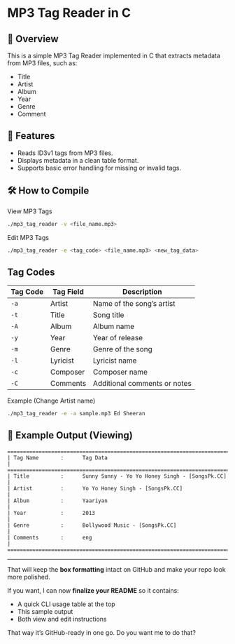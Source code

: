 # MP3 Tag Reader in C

## 📌 Overview
This is a simple MP3 Tag Reader implemented in C that extracts metadata from MP3 files, such as:
- Title
- Artist
- Album
- Year
- Genre
- Comment

## 🚀 Features
- Reads ID3v1 tags from MP3 files.
- Displays metadata in a clean table format.
- Supports basic error handling for missing or invalid tags.

## 🛠️ How to Compile

View MP3 Tags
```bash
./mp3_tag_reader -v <file_name.mp3>
```

Edit MP3 Tags
```bash
./mp3_tag_reader -e <tag_code> <file_name.mp3> <new_tag_data>
```

## Tag Codes

| Tag Code | Tag Field | Description                  |
| -------- | --------- | ---------------------------- |
| `-a`     | Artist    | Name of the song’s artist    |
| `-t`     | Title     | Song title                   |
| `-A`     | Album     | Album name                   |
| `-y`     | Year      | Year of release              |
| `-m`     | Genre     | Genre of the song            |
| `-l`     | Lyricist  | Lyricist name                |
| `-c`     | Composer  | Composer name                |
| `-C`     | Comments  | Additional comments or notes |


Example (Change Artist name)
```bash
./mp3_tag_reader -e -a sample.mp3 Ed Sheeran
```

## 📸 Example Output (Viewing)
```text
===========================================================================
| Tag Name       :      Tag Data                                          |
===========================================================================
| Title          :      Sunny Sunny - Yo Yo Honey Singh - [SongsPk.CC]    |
| Artist         :      Yo Yo Honey Singh - [SongsPk.CC]                  |
| Album          :      Yaariyan                                          |
| Year           :      2013                                              |
| Genre          :      Bollywood Music - [SongsPk.CC]                    |
| Comments       :      eng                                               |
===========================================================================
```


---

That will keep the **box formatting** intact on GitHub and make your repo look more polished.  

If you want, I can now **finalize your README** so it contains:  
- A quick CLI usage table at the top  
- This sample output  
- Both view and edit instructions  

That way it’s GitHub-ready in one go. Do you want me to do that?